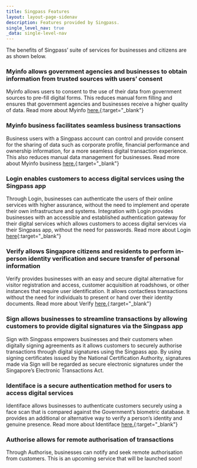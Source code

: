 ```yaml
---
title: Singpass Features
layout: layout-page-sidenav
description: Features provided by Singpass.
single_level_nav: true
_data: single-level-nav
---
```


The benefits of Singpass’ suite of services for businesses and citizens are as shown below. 

### Myinfo allows government agencies and businesses to obtain information from trusted sources with users’ consent
Myinfo allows users to consent to the use of their data from government sources to pre-fill digital forms. This reduces manual form filling and ensures that government agencies and businesses receive a higher quality of data. Read more about Myinfo [here.](https://www.developer.tech.gov.sg/products/categories/digital-identity/myinfo/overview.html){:target="_blank"}

### Myinfo business facilitates seamless business transactions
Business users with a Singpass account can control and provide consent for the sharing of data such as corporate profile, financial performance and ownership information, for a more seamless digital transaction experience. This also reduces manual data management for businesses. Read more about Myinfo business [here.](https://www.developer.tech.gov.sg/products/categories/digital-identity/myinfo-business/overview.html){:target="_blank"}

### Login enables customers to access digital services using the Singpass app
Through Login, businesses can authenticate the users of their online services with higher assurance, without the need to implement and operate their own infrastructure and systems. Integration with Login provides businesses with an accessible and established authentication gateway for their digital services which allows customers to access digital services via their Singpass app, without the need for passwords. Read more about Login [here](https://www.developer.tech.gov.sg/products/categories/digital-identity/login/overview.html){:target="_blank"}

### Verify allows Singapore citizens and residents to perform in-person identity verification and secure transfer of personal information
Verify provides businesses with an easy and secure digital alternative for visitor registration and access, customer acquisition at roadshows, or other instances that require user identification.  It allows contactless transactions without the need for individuals to present or hand over their identity documents. Read more about Verify [here.](https://www.developer.tech.gov.sg/products/categories/digital-identity/verify/overview.html){:target="_blank"}

### Sign allows businesses to streamline transactions by allowing customers to provide digital signatures via the Singpass app
Sign with Singpass empowers businesses and their customers when digitally signing agreements as it allows customers to securely authorise transactions through digital signatures using the Singpass app. By using signing certificates issued by the National Certification Authority, signatures made via Sign will be regarded as secure electronic signatures under the Singapore’s Electronic Transactions Act. 

### Identiface is a secure authentication method for users to access digital services
Identiface allows businesses to authenticate customers securely using a face scan that is compared against the Government’s biometric database. It provides an additional or alternative way to verify a person’s identity and genuine presence. Read more about Identiface [here.](https://www.developer.tech.gov.sg/products/categories/digital-identity/identiface/overview.html){:target="_blank"}

### Authorise allows for remote authorisation of transactions
Through Authorise, businesses can notify and seek remote authorisation from customers. This is an upcoming service that will be launched soon!
